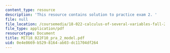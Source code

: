 ```yaml
---
content_type: resource
description: 'This resource contains solution to practice exam 2. '
file: null
file_location: /coursemedia/18-022-calculus-of-several-variables-fall-2010/0e4e8669b5298164ab03dc11704df264_MIT18_022F10_pra_2_model.pdf
file_type: application/pdf
resourcetype: Document
title: MIT18_022F10_pra_2_model.pdf
uid: 0e4e8669-b529-8164-ab03-dc11704df264
---
```

